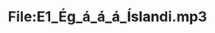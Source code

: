 ---
title: File:E1_Ég_á_á_á_Íslandi.mp3
recording of: Ég á á á Íslandi.
reading speed: slow
speaker: E
license: CC0
---